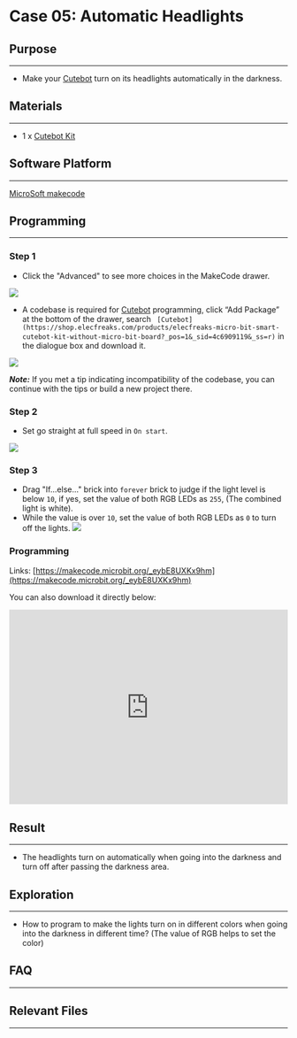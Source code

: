 # Case 05: Automatic Headlights

## Purpose
---
- Make your  [Cutebot](https://shop.elecfreaks.com/products/elecfreaks-micro-bit-smart-cutebot-kit-without-micro-bit-board?_pos=1&_sid=4c6909119&_ss=r) turn on its headlights automatically in the darkness. 

## Materials 
---
- 1 x [Cutebot Kit](https://shop.elecfreaks.com/products/elecfreaks-micro-bit-smart-cutebot-kit-without-micro-bit-board?_pos=1&_sid=4c6909119&_ss=r)

## Software Platform 
---
[MicroSoft makecode](https://makecode.microbit.org/#)

## Programming
---
### Step 1
- Click the "Advanced" to see more choices in the MakeCode drawer.

![](./images/cutebot-pk-1.png)

- A codebase is required for  [Cutebot](https://shop.elecfreaks.com/products/elecfreaks-micro-bit-smart-cutebot-kit-without-micro-bit-board?_pos=1&_sid=4c6909119&_ss=r) programming, click “Add Package” at the bottom of the drawer, search ` [Cutebot](https://shop.elecfreaks.com/products/elecfreaks-micro-bit-smart-cutebot-kit-without-micro-bit-board?_pos=1&_sid=4c6909119&_ss=r)` in the dialogue box and download it.

![](./images/cutebot-pk-11.png)

***Note:*** If you met a tip indicating incompatibility of the codebase, you can continue with the tips or build a new project there.

### Step 2

- Set go straight at full speed in `On start`. 

![](./images/case_05_01.png)

### Step 3

- Drag "If...else..." brick into `forever` brick to judge if the light level is below `10`, if yes, set the value of both RGB LEDs as `255`, (The combined light is white). 
- While the value is over `10`, set the value of both RGB LEDs as `0` to turn off the lights.
![](./images/case_05_02.png)


### Programming

Links: [https://makecode.microbit.org/_eybE8UXKx9hm](https://makecode.microbit.org/_eybE8UXKx9hm)

You can also download it directly below:

<div style="position:relative;height:0;padding-bottom:70%;overflow:hidden;">
<iframe style="position:absolute;top:0;left:0;width:100%;height:100%;" src="https://makecode.microbit.org/#pub:https://makecode.microbit.org/_eybE8UXKx9hm" frameborder="0" sandbox="allow-popups allow-forms allow-scripts allow-same-origin">
</iframe>
</div>  


## Result
---
- The headlights turn on automatically  when going into the darkness and turn off after passing the darkness area.

## Exploration
---
- How to program to make the lights turn on in different colors when going into the darkness in different time? (The value of RGB helps to set the color)

## FAQ
---

## Relevant Files
---
